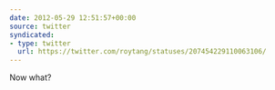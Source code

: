 ```yaml
---
date: 2012-05-29 12:51:57+00:00
source: twitter
syndicated:
- type: twitter
  url: https://twitter.com/roytang/statuses/207454229110063106/
---
```


Now what?